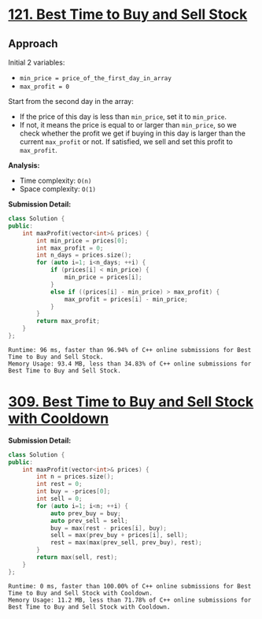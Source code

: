 # [121. Best Time to Buy and Sell Stock](https://leetcode.com/problems/best-time-to-buy-and-sell-stock/)

## Approach

Initial 2 variables:
- `min_price = price_of_the_first_day_in_array`
- `max_profit = 0`

Start from the second day in the array:
- If the price of this day is less than `min_price`, set it to `min_price`.
- If not, it means the price is equal to or larger than `min_price`, so we check whether the profit we get if buying in this day is larger than the current `max_profit` or not. If satisfied, we sell and set this profit to `max_profit`.

**Analysis:**
- Time complexity: `O(n)`
- Space complexity: `O(1)`

**Submission Detail:**
```cpp
class Solution {
public:
    int maxProfit(vector<int>& prices) {
        int min_price = prices[0];
        int max_profit = 0;
        int n_days = prices.size();
        for (auto i=1; i<n_days; ++i) {
            if (prices[i] < min_price) {
                min_price = prices[i];
            }
            else if ((prices[i] - min_price) > max_profit) {
                max_profit = prices[i] - min_price;
            }
        }
        return max_profit;
    }
};
```
```
Runtime: 96 ms, faster than 96.94% of C++ online submissions for Best Time to Buy and Sell Stock.
Memory Usage: 93.4 MB, less than 34.83% of C++ online submissions for Best Time to Buy and Sell Stock.
```

# [309. Best Time to Buy and Sell Stock with Cooldown](https://leetcode.com/problems/best-time-to-buy-and-sell-stock-with-cooldown/)

**Submission Detail:**
```cpp
class Solution {
public:
    int maxProfit(vector<int>& prices) {
        int n = prices.size();
        int rest = 0;
        int buy = -prices[0];
        int sell = 0;
        for (auto i=1; i<n; ++i) {
            auto prev_buy = buy;
            auto prev_sell = sell;
            buy = max(rest - prices[i], buy);
            sell = max(prev_buy + prices[i], sell);
            rest = max(max(prev_sell, prev_buy), rest);
        }
        return max(sell, rest);
    }
};
```
```
Runtime: 0 ms, faster than 100.00% of C++ online submissions for Best Time to Buy and Sell Stock with Cooldown.
Memory Usage: 11.2 MB, less than 71.78% of C++ online submissions for Best Time to Buy and Sell Stock with Cooldown.
```
